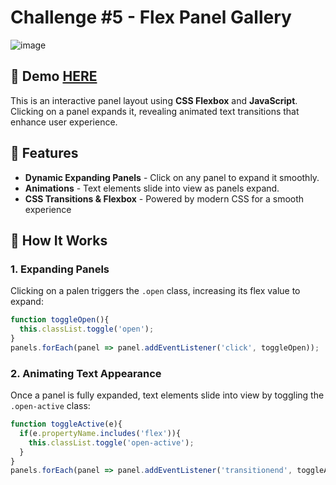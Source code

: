 # Challenge #5 - Flex Panel Gallery
![image](https://github.com/user-attachments/assets/eb682314-af6a-499d-87e0-3eccc800b7d0)

## 📸 Demo [HERE](https://hmothershed.github.io/JavaScript30/05-Flex-Panel-Gallery/)
This is an interactive panel layout using **CSS Flexbox** and **JavaScript**. Clicking on a panel expands it, revealing animated text transitions that enhance user experience.

## 🚀 Features
- **Dynamic Expanding Panels** - Click on any panel to expand it smoothly.
- **Animations** - Text elements slide into view as panels expand.
- **CSS Transitions & Flexbox** - Powered by modern CSS for a smooth experience
  
## 🔧 How It Works
### 1. Expanding Panels
Clicking on a palen triggers the `.open` class, increasing its flex value to expand:
```javascript
function toggleOpen(){
  this.classList.toggle('open');
}
panels.forEach(panel => panel.addEventListener('click', toggleOpen));
```

### 2. Animating Text Appearance
Once a panel is fully expanded, text elements slide into view by toggling the `.open-active` class:
```javascript
function toggleActive(e){
  if(e.propertyName.includes('flex')){
    this.classList.toggle('open-active');
  }
}
panels.forEach(panel => panel.addEventListener('transitionend', toggleActive));
```
